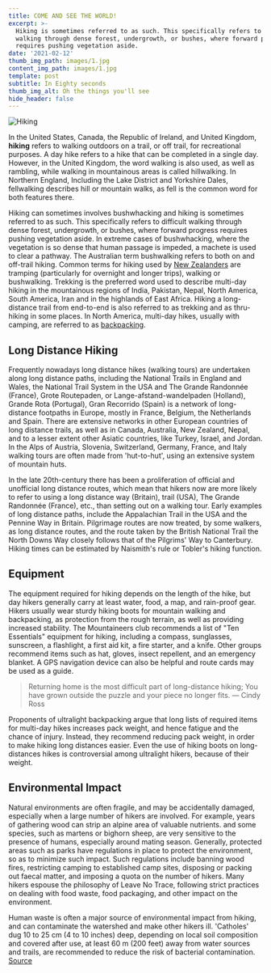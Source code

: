 ```yaml
---
title: COME AND SEE THE WORLD!
excerpt: >-
  Hiking is sometimes referred to as such. This specifically refers to difficult
  walking through dense forest, undergrowth, or bushes, where forward progress
  requires pushing vegetation aside.
date: '2021-02-12'
thumb_img_path: images/1.jpg
content_img_path: images/1.jpg
template: post
subtitle: In Eighty seconds
thumb_img_alt: Oh the things you'll see
hide_header: false
---
```


![Hiking](/images/2.jpg)

In the United States, Canada, the Republic of Ireland, and United Kingdom, **hiking** refers to walking outdoors on a trail, or off trail, for recreational purposes. A day hike refers to a hike that can be completed in a single day. However, in the United Kingdom, the word walking is also used, as well as rambling, while walking in mountainous areas is called hillwalking. In Northern England, Including the Lake District and Yorkshire Dales, fellwalking describes hill or mountain walks, as fell is the common word for both features there.

Hiking can sometimes involves bushwhacking and hiking is sometimes referred to as such. This specifically refers to difficult walking through dense forest, undergrowth, or bushes, where forward progress requires pushing vegetation aside. In extreme cases of bushwhacking, where the vegetation is so dense that human passage is impeded, a machete is used to clear a pathway. The Australian term bushwalking refers to both on and off-trail hiking. Common terms for hiking used by [New Zealanders](https://en.wikipedia.org/wiki/New_Zealand) are tramping (particularly for overnight and longer trips), walking or bushwalking. Trekking is the preferred word used to describe multi-day hiking in the mountainous regions of India, Pakistan, Nepal, North America, South America, Iran and in the highlands of East Africa. Hiking a long-distance trail from end-to-end is also referred to as trekking and as thru-hiking in some places. In North America, multi-day hikes, usually with camping, are referred to as [backpacking](https://en.wikipedia.org/wiki/Backpacking_(wilderness)).

## Long Distance Hiking

Frequently nowadays long distance hikes (walking tours) are undertaken along long distance paths, including the National Trails in England and Wales, the National Trail System in the USA and The Grande Randonnée (France), Grote Routepaden, or Lange-afstand-wandelpaden (Holland), Grande Rota (Portugal), Gran Recorrido (Spain) is a network of long-distance footpaths in Europe, mostly in France, Belgium, the Netherlands and Spain. There are extensive networks in other European countries of long distance trails, as well as in Canada, Australia, New Zealand, Nepal, and to a lesser extent other Asiatic countries, like Turkey, Israel, and Jordan. In the Alps of Austria, Slovenia, Switzerland, Germany, France, and Italy walking tours are often made from 'hut-to-hut', using an extensive system of mountain huts.

In the late 20th-century there has been a proliferation of official and unofficial long distance routes, which mean that hikers now are more likely to refer to using a long distance way (Britain), trail (USA), The Grande Randonnée (France), etc., than setting out on a walking tour. Early examples of long distance paths, include the Appalachian Trail in the USA and the Pennine Way in Britain. Pilgrimage routes are now treated, by some walkers, as long distance routes, and the route taken by the British National Trail the North Downs Way closely follows that of the Pilgrims' Way to Canterbury. Hiking times can be estimated by Naismith's rule or Tobler's hiking function.

## Equipment

The equipment required for hiking depends on the length of the hike, but day hikers generally carry at least water, food, a map, and rain-proof gear. Hikers usually wear sturdy hiking boots for mountain walking and backpacking, as protection from the rough terrain, as well as providing increased stability. The Mountaineers club recommends a list of "Ten Essentials" equipment for hiking, including a compass, sunglasses, sunscreen, a flashlight, a first aid kit, a fire starter, and a knife. Other groups recommend items such as hat, gloves, insect repellent, and an emergency blanket. A GPS navigation device can also be helpful and route cards may be used as a guide.

> Returning home is the most difficult part of long-distance hiking; You have grown outside the puzzle and your piece no longer fits. ― Cindy Ross

Proponents of ultralight backpacking argue that long lists of required items for multi-day hikes increases pack weight, and hence fatigue and the chance of injury. Instead, they recommend reducing pack weight, in order to make hiking long distances easier. Even the use of hiking boots on long-distances hikes is controversial among ultralight hikers, because of their weight.

## Environmental Impact

Natural environments are often fragile, and may be accidentally damaged, especially when a large number of hikers are involved. For example, years of gathering wood can strip an alpine area of valuable nutrients. and some species, such as martens or bighorn sheep, are very sensitive to the presence of humans, especially around mating season. Generally, protected areas such as parks have regulations in place to protect the environment, so as to minimize such impact. Such regulations include banning wood fires, restricting camping to established camp sites, disposing or packing out faecal matter, and imposing a quota on the number of hikers. Many hikers espouse the philosophy of Leave No Trace, following strict practices on dealing with food waste, food packaging, and other impact on the environment.

Human waste is often a major source of environmental impact from hiking, and can contaminate the watershed and make other hikers ill. 'Catholes' dug 10 to 25 cm (4 to 10 inches) deep, depending on local soil composition and covered after use, at least 60 m (200 feet) away from water sources and trails, are recommended to reduce the risk of bacterial contamination. [Source](https://en.wikipedia.org/wiki/Hiking)